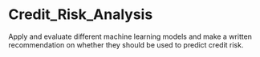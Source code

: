 # Credit_Risk_Analysis
Apply and evaluate different machine learning models and make a written recommendation on whether they should be used to predict credit risk.
